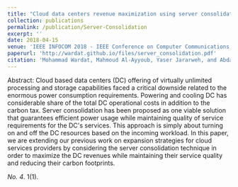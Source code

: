 ```yaml
---
title: "Cloud data centers revenue maximization using server consolidation: Modeling and evaluation."
collection: publications
permalink: /publication/Server-Consolidation
excerpt: ''
date: 2018-04-15
venue: 'IEEE INFOCOM 2018 - IEEE Conference on Computer Communications Workshops (INFOCOM WKSHPS), (Honolulu, USA)'
paperurl: 'http://wardat.github.io/files/server_consolidation.pdf'
citation: 'Mohammad Wardat, Mahmoud Al-Ayyoub, Yaser Jararweh, and Abdallah A. Khreishah."Cloud data centers revenue maximization using server consolidation: Modeling and evaluation." IEEE INFOCOM 2018-IEEE Conference on Computer Communications Workshops (INFOCOM WKSHPS). IEEE, 2018.'
---
```

Abstract: Cloud based data centers (DC) offering of virtually unlimited processing and storage capabilities faced a critical downside related to the enormous power consumption requirements. Powering and cooling DC has considerable share of the total DC operational costs in addition to the carbon tax. Server consolidation has been proposed as one viable solution that guarantees efficient power usage while maintaining quality of service requirements for the DC's services. This approach is simply about turning on and off the DC resources based on the incoming workload. In this paper, we are extending our previous work on expansion strategies for cloud services providers by considering the server consolidation technique in order to maximize the DC revenues while maintaining their service quality and reducing their carbon footprints.

<!-- [Download paper here](http://wardat.github.io/files/server_consolidation.pdf) -->

<i>No. 4</i>. 1(1).